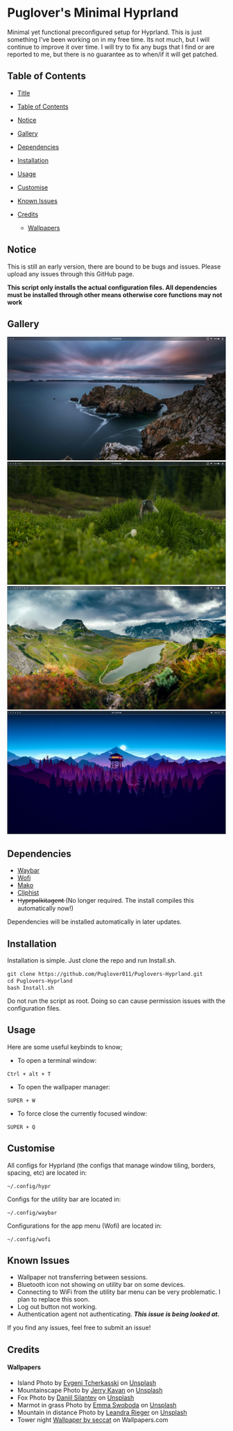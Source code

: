 # Puglover's Minimal Hyprland

Minimal yet functional preconfigured setup for Hyprland. This is just something I've been working on in my free time. Its not much, but I will continue to improve it over time. I will try to fix any bugs that I find or are reported to me, but there is no guarantee as to when/if it will get patched.

## Table of Contents

- <a href="https://github.com/Puglover011/Puglovers-Hyprland/blob/main/README.md#puglovers-minimal-hyprland">Title</a>

- <a href="https://github.com/Puglover011/Puglovers-Hyprland/blob/main/README.md#table-of-contents">Table of Contents</a>

- <a href="https://github.com/Puglover011/Puglovers-Hyprland/blob/main/README.md#notice">Notice</a>

- <a href="https://github.com/Puglover011/Puglovers-Hyprland/blob/main/README.md#gallery">Gallery</a>

- <a href="https://github.com/Puglover011/Puglovers-Hyprland/blob/main/README.md#dependencies">Dependencies</a>

- <a href="https://github.com/Puglover011/Puglovers-Hyprland/blob/main/README.md#installation">Installation</a>

- <a href="https://github.com/Puglover011/Puglovers-Hyprland/blob/main/README.md#usage">Usage</a>

- <a href="https://github.com/Puglover011/Puglovers-Hyprland/blob/main/README.md#customise">Customise</a>

- <a href="https://github.com/Puglover011/Puglovers-Hyprland/blob/main/README.md#known-issues">Known Issues</a>

- <a href="https://github.com/Puglover011/Puglovers-Hyprland/blob/main/README.md#credits">Credits</a>

  - <a href="https://github.com/Puglover011/Puglovers-Hyprland/blob/main/README.md#wallpapers">Wallpapers</a>

## Notice
This is still an early version, there are bound to be bugs and issues. Please upload any issues through this GitHub page.

**This script only installs the actual configuration files. All dependencies must be installed through other means otherwise core functions may not work**


## Gallery

![Island](https://github.com/Puglover011/Puglovers-Hyprland/blob/main/Screenshots/Island.png?raw=true)
![Marmot](https://github.com/Puglover011/Puglovers-Hyprland/blob/main/Screenshots/Marmot.png?raw=true)
![Mountainscape](https://github.com/Puglover011/Puglovers-Hyprland/blob/main/Screenshots/Mountainscape.png?raw=true)
![Forest Tower](https://github.com/Puglover011/Puglovers-Hyprland/blob/main/Screenshots/Forest_Tower.png?raw=true)

## Dependencies

* [Waybar](https://github.com/Alexays/Waybar)
* [Wofi](https://github.com/SimplyCEO/wofi)
* [Mako](https://github.com/emersion/mako)
* [Cliphist](https://github.com/sentriz/cliphist)
* H̶y̶p̶r̶p̶o̶l̶k̶i̶t̶a̶g̶e̶n̶t̶ (No longer required. The install compiles this automatically now!)

Dependencies will be installed automatically in later updates.

## Installation

Installation is simple. Just clone the repo and run Install.sh.
```shell
git clone https://github.com/Puglover011/Puglovers-Hyprland.git
cd Puglovers-Hyprland
bash Install.sh
```
Do not run the script as root. Doing so can cause permission issues with the configuration files.

## Usage
Here are some useful keybinds to know;

- To open a terminal window:
```Keystroke
Ctrl + alt + T 
```

- To open the wallpaper manager:
```Keystroke
SUPER + W
```

- To force close the currently focused window:
```Keystroke
SUPER + Q
````

## Customise
All configs for Hyprland (the configs that manage window tiling, borders, spacing, etc) are located in:
````Directory
~/.config/hypr
````
Configs for the utility bar are located in:
````Directory
~/.config/waybar
````
Configurations for the app menu (Wofi) are located in:
````Directory
~/.config/wofi

````

## Known Issues
- Wallpaper not transferring between sessions.
- Bluetooth icon not showing on utility bar on some devices.
- Connecting to WiFi from the utility bar menu can be very problematic. I plan to replace this soon.
- Log out button not working.
- Authentication agent not authenticating. _**This issue is being looked at.**_

If you find any issues, feel free to submit an issue!


## Credits
#### Wallpapers
- Island Photo by <a href="https://unsplash.com/@evgenit?utm_content=creditCopyText&utm_medium=referral&utm_source=unsplash">Evgeni Tcherkasski</a> on <a href="https://unsplash.com/photos/dramatic-ocean-seascape-with-rocky-coastline-at-dusk-rgIHfdb4E08?utm_content=creditCopyText&utm_medium=referral&utm_source=unsplash">Unsplash</a>
- Mountainscape Photo by <a href="https://unsplash.com/@jerrykavan?utm_content=creditCopyText&utm_medium=referral&utm_source=unsplash">Jerry Kavan</a> on <a href="https://unsplash.com/photos/dramatic-mountain-landscape-with-a-lake-and-stormy-sky-F2UvQ-iIqqA?utm_content=creditCopyText&utm_medium=referral&utm_source=unsplash">Unsplash</a>
- Fox Photo by <a href="https://unsplash.com/@betagamma?utm_content=creditCopyText&utm_medium=referral&utm_source=unsplash">Daniil Silantev</a> on <a href="https://unsplash.c om/photos/a-fox-rests-in-tall-grass-at-dawn-Rl7SZ19fgRQ?utm_content=creditCopyText&utm_medium=referral&utm_source=unsplash">Unsplash</a>
- Marmot in grass Photo by <a href="https://unsplash.com/@emmakphoto?utm_content=creditCopyText&utm_medium=referral&utm_source=unsplash">Emma Swoboda</a> on <a href="https://unsplash.com/photos/a-marmot-peeking-out-from-tall-grass-2yzmBTrdrac?utm_content=creditCopyText&utm_medium=referral&utm_source=unsplash">Unsplash</a>
- Mountain in distance Photo by <a href="https://unsplash.com/@leandrarieger?utm_content=creditCopyText&utm_medium=referral&utm_source=unsplash">Leandra Rieger</a> on <a href="https://unsplash.com/photos/dramatic-clouds-hover-over-an-autumn-landscape-gR5B7ocb-Ww?utm_content=creditCopyText&utm_medium=referral&utm_source=unsplash">Unsplash</a>
- Tower night <a href="https://wallpapers.com/wallpapers/chill-4k-lighthouse-art-kp2abbznw07w1e3c.html">Wallpaper by seccat</a> on Wallpapers.com
